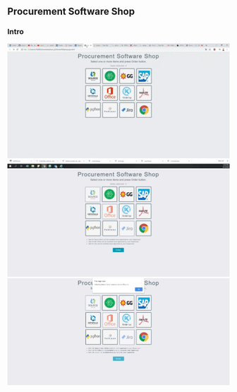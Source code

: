 <h2>Procurement Software Shop</h2>
<h3>Intro</h3>
<img src="images/shop.gif" heigh="500" width="600">
<img src="images/image1.JPG" heigh="500" width="600">
<img src="images/image2.JPG" heigh="500" width="600">
